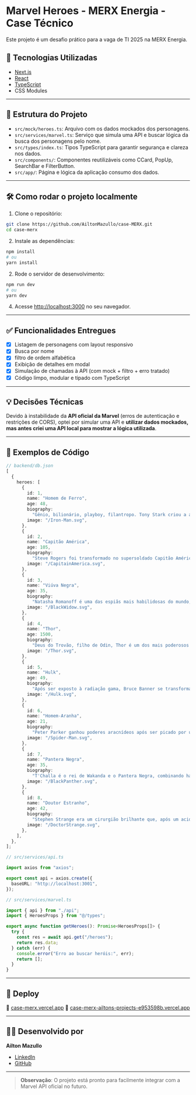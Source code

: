# Marvel Heroes - MERX Energia - Case Técnico

Este projeto é um desafio prático para a vaga de TI 2025 na MERX Energia.

## 🧪 Tecnologias Utilizadas

- [Next.js](https://nextjs.org/)
- [React](https://reactjs.org/)
- [TypeScript](https://www.typescriptlang.org/)
- CSS Modules

---

## 📁 Estrutura do Projeto

- `src/mock/heroes.ts`: Arquivo com os dados mockados dos personagens.
- `src/services/marvel.ts`: Serviço que simula uma API e buscar lógica da busca dos personagens pelo nome.
- `src/types/index.ts`: Tipos TypeScript para garantir segurança e clareza nos dados.
- `src/components/`: Componentes reutilizáveis como CCard, PopUp, SearchBar e FilterButton.
- `src/app/`: Página e lógica da aplicação consumo dos dados.

---

## 🛠 Como rodar o projeto localmente

1. Clone o repositório:

```bash
git clone https://github.com/AiltonMazullo/case-MERX.git
cd case-merx
```

2. Instale as dependências:

```bash
npm install
# ou
yarn install
```

2. Rode o servidor de desenvolvimento:

```bash
npm run dev
# ou
yarn dev
```

4. Acesse [http://localhost:3000](http://localhost:3000) no seu navegador.

---

## ✅ Funcionalidades Entregues

- [x] Listagem de personagens com layout responsivo
- [x] Busca por nome
- [x] filtro de ordem alfabética
- [x] Exibição de detalhes em modal
- [x] Simulação de chamadas à API (com mock + filtro + erro tratado)
- [x] Código limpo, modular e tipado com TypeScript

---

## 💡 Decisões Técnicas

Devido à instabilidade da **API oficial da Marvel** (erros de autenticação e restrições de CORS), optei por simular uma API e **utilizar dados mockados, mas antes criei uma API local para mostrar a lógica utilizada**.

---

## 🧩 Exemplos de Código

```ts
// backend/db.json
[
  {
    heroes: [
      {
        id: 1,
        name: "Homem de Ferro",
        age: 48,
        biography:
          "Gênio, bilionário, playboy, filantropo. Tony Stark criou a armadura do Homem de Ferro para salvar sua vida e depois usou sua tecnologia para proteger o mundo.",
        image: "/Iron-Man.svg",
      },
      {
        id: 2,
        name: "Capitão América",
        age: 105,
        biography:
          "Steve Rogers foi transformado no supersoldado Capitão América durante a Segunda Guerra Mundial. É símbolo de coragem, justiça e liderança.",
        image: "/CapitainAmerica.svg",
      },
      {
        id: 3,
        name: "Viúva Negra",
        age: 35,
        biography:
          "Natasha Romanoff é uma das espiãs mais habilidosas do mundo, com passado misterioso e grande lealdade aos Vingadores.",
        image: "/BlackWidow.svg",
      },
      {
        id: 4,
        name: "Thor",
        age: 1500,
        biography:
          "Deus do Trovão, filho de Odin, Thor é um dos mais poderosos defensores da Terra e de Asgard, empunhando o martelo Mjolnir.",
        image: "/Thor.svg",
      },
      {
        id: 5,
        name: "Hulk",
        age: 49,
        biography:
          "Após ser exposto à radiação gama, Bruce Banner se transforma no incrível Hulk, uma força imparável movida pela raiva.",
        image: "/Hulk.svg",
      },
      {
        id: 6,
        name: "Homem-Aranha",
        age: 21,
        biography:
          "Peter Parker ganhou poderes aracnídeos após ser picado por uma aranha radioativa. Usa suas habilages para proteger Nova York.",
        image: "/Spider-Man.svg",
      },
      {
        id: 7,
        name: "Pantera Negra",
        age: 35,
        biography:
          "T'Challa é o rei de Wakanda e o Pantera Negra, combinando habilages de combate, inteligência e tecnologia avançada.",
        image: "/BlackPanther.svg",
      },
      {
        id: 8,
        name: "Doutor Estranho",
        age: 42,
        biography:
          "Stephen Strange era um cirurgião brilhante que, após um acidente, se tornou o Mago Supremo e protetor da Terra contra ameaças místicas.",
        image: "/DoctorStrange.svg",
      },
    ],
  },
];

// src/services/api.ts

import axios from "axios";

export const api = axios.create({
  baseURL: "http://localhost:3001",
});

// src/services/marvel.ts

import { api } from "./api";
import { HeroesProps } from "@/types";

export async function getHeroes(): Promise<HeroesProps[]> {
  try {
    const res = await api.get("/heroes");
    return res.data;
  } catch (err) {
    console.error("Erro ao buscar heróis:", err);
    return [];
  }
}
```

---

## 🚀 Deploy

🔗 [case-merx.vercel.app](https://case-merx.vercel.app)
🔗 [case-merx-ailtons-projects-e953598b.vercel.app](https://case-merx-ailtons-projects-e953598b.vercel.app)

---

## 👨‍💻 Desenvolvido por

**Ailton Mazullo**

- [LinkedIn](https://www.linkedin.com/in/ailton-mazullo-33b5b0276)
- [GitHub](https://github.com/AiltonMazullo)

---

> **Observação**: O projeto está pronto para facilmente integrar com a Marvel API oficial no futuro.
